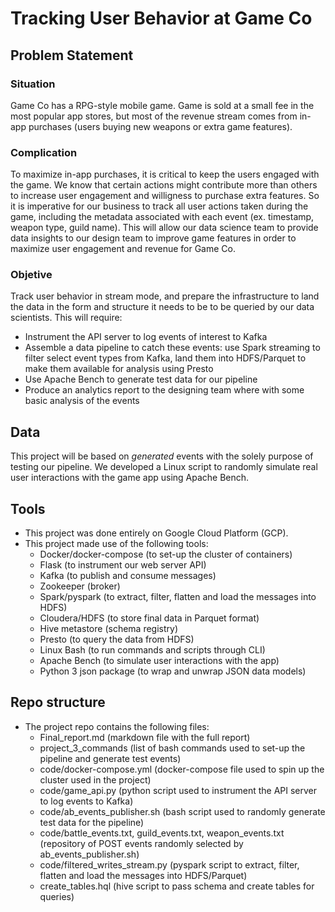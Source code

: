 # Tracking User Behavior at Game Co

## Problem Statement

### Situation

Game Co has a RPG-style mobile game. Game is sold at a small fee in the most popular app stores, but most of the revenue stream comes from in-app purchases (users buying new weapons or extra game features).

### Complication

To maximize in-app purchases, it is critical to keep the users engaged with the game. We know that certain actions might contribute more than others to increase user engagement and willigness to purchase extra features. So it is imperative for our business to track all user actions taken during the game, including the metadata associated with each event (ex. timestamp, weapon type, guild name). This will allow our data science team to provide data insights to our design team to improve game features in order to maximize user engagement and revenue for Game Co.

### Objetive

Track user behavior in stream mode, and prepare the infrastructure to land the data in the form and structure it needs to be to be queried by our data scientists.
This will require:

- Instrument the API server to log events of interest to Kafka
- Assemble a data pipeline to catch these events: use Spark streaming to filter
  select event types from Kafka, land them into HDFS/Parquet to make them
  available for analysis using Presto
- Use Apache Bench to generate test data for our pipeline
- Produce an analytics report to the designing team where with some basic analysis of the events

## Data

This project will be based on _generated_ events with the solely purpose of testing our pipeline. We developed a Linux script to randomly simulate real user interactions with the game app using Apache Bench.

## Tools

- This project was done entirely on Google Cloud Platform (GCP).
- This project made use of the following tools:
    * Docker/docker-compose (to set-up the cluster of containers)
    * Flask (to instrument our web server API)
    * Kafka (to publish and consume messages)
    * Zookeeper (broker)
    * Spark/pyspark (to extract, filter, flatten and load the messages into HDFS)
    * Cloudera/HDFS (to store final data in Parquet format)
    * Hive metastore (schema registry)
    * Presto (to query the data from HDFS)
    * Linux Bash (to run commands and scripts through CLI)
    * Apache Bench (to simulate user interactions with the app)
    * Python 3 json package (to wrap and unwrap JSON data models)

## Repo structure

- The project repo contains the following files:
    * Final_report.md (markdown file with the full report)
    * project_3_commands (list of bash commands used to set-up the pipeline and generate test events)
    * code/docker-compose.yml (docker-compose file used to spin up the cluster used in the project)
    * code/game_api.py (python script used to instrument the API server to log events to Kafka)
    * code/ab_events_publisher.sh (bash script used to randomly generate test data for the pipeline)
    * code/battle_events.txt, guild_events.txt, weapon_events.txt (repository of POST events randomly selected by ab_events_publisher.sh)
    * code/filtered_writes_stream.py (pyspark script to extract, filter, flatten and load the messages into HDFS/Parquet)
    * create_tables.hql (hive script to pass schema and create tables for queries)